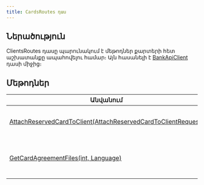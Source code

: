 ```yaml
---
title: CardsRoutes դաս
---
```


## Ներածություն

ClientsRoutes դասը պարունակում է մեթոդներ քարտերի հետ աշխատանքը ապահովելու համար։
Այն հասանելի է [BankApiClient](../types/BankApiClient.md) դասի միջից։

## Մեթոդներ

| Անվանում | Նկարագրություն |
|----------|----------------|
| [AttachReservedCardToClient(AttachReservedCardToClientRequest)](CardsRoutes/AttachReservedCardToClient.md) | Ռեզերվացրած քարտը կցում է տրված հաճախորդին։ |
| [GetCardAgreementFiles(int, Language)](CardsRoutes/GetCardAgreementFiles.md) | Ներբեռնում է տրված քարտի համար անհրաժեշտ պայմանագրերը։ |
